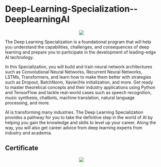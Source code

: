 # Deep-Learning-Specialization--DeeplearningAI

 <p align="center"><img src="https://github.com/ValerioCann/Deep-Learning-Specialization--DeeplearningAI/assets/136093296/5c0fc0d5-8587-4e90-bc01-78eb800a893f.png" /></p>

The Deep Learning Specialization is a foundational program that will help you understand the capabilities, challenges, and consequences of deep learning and prepare you to participate in the development of leading-edge AI technology. 

In this Specialization, you will build and train neural network architectures such as Convolutional Neural Networks, Recurrent Neural Networks, LSTMs, Transformers, and learn how to make them better with strategies such as Dropout, BatchNorm, Xavier/He initialization, and more. Get ready to master theoretical concepts and their industry applications using Python and TensorFlow and tackle real-world cases such as speech recognition, music synthesis, chatbots, machine translation, natural language processing, and more.

AI is transforming many industries. The Deep Learning Specialization provides a pathway for you to take the definitive step in the world of AI by helping you gain the knowledge and skills to level up your career. Along the way, you will also get career advice from deep learning experts from industry and academia.

## Certificate

<p align="center"><img src="https://github.com/ValerioCann/Deep-Learning-Specialization--DeeplearningAI/assets/136093296/b3655573-260d-410f-9644-31914c7edfdf" /></p>

